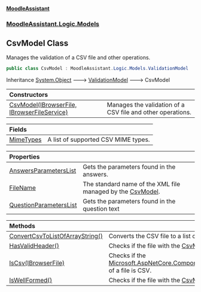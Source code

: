 #### [MoodleAssistant](index.md 'index')
### [MoodleAssistant.Logic.Models](MoodleAssistant.Logic.Models.md 'MoodleAssistant.Logic.Models')

## CsvModel Class

Manages the validation of a CSV file and other operations.

```csharp
public class CsvModel : MoodleAssistant.Logic.Models.ValidationModel
```

Inheritance [System.Object](https://docs.microsoft.com/en-us/dotnet/api/System.Object 'System.Object') &#129106; [ValidationModel](MoodleAssistant.Logic.Models.ValidationModel.md 'MoodleAssistant.Logic.Models.ValidationModel') &#129106; CsvModel

| Constructors | |
| :--- | :--- |
| [CsvModel(IBrowserFile, IBrowserFileService)](MoodleAssistant.Logic.Models.CsvModel.CsvModel(Microsoft.AspNetCore.Components.Forms.IBrowserFile,MoodleAssistant.Services.IBrowserFileService).md 'MoodleAssistant.Logic.Models.CsvModel.CsvModel(Microsoft.AspNetCore.Components.Forms.IBrowserFile, MoodleAssistant.Services.IBrowserFileService)') | Manages the validation of a CSV file and other operations. |

| Fields | |
| :--- | :--- |
| [MimeTypes](MoodleAssistant.Logic.Models.CsvModel.MimeTypes.md 'MoodleAssistant.Logic.Models.CsvModel.MimeTypes') | A list of supported CSV MIME types. |

| Properties | |
| :--- | :--- |
| [AnswersParametersList](MoodleAssistant.Logic.Models.CsvModel.AnswersParametersList.md 'MoodleAssistant.Logic.Models.CsvModel.AnswersParametersList') | Gets the parameters found in the answers. |
| [FileName](MoodleAssistant.Logic.Models.CsvModel.FileName.md 'MoodleAssistant.Logic.Models.CsvModel.FileName') | The standard name of the XML file managed by the [CsvModel](MoodleAssistant.Logic.Models.CsvModel.md 'MoodleAssistant.Logic.Models.CsvModel'). |
| [QuestionParametersList](MoodleAssistant.Logic.Models.CsvModel.QuestionParametersList.md 'MoodleAssistant.Logic.Models.CsvModel.QuestionParametersList') | Gets the parameters found in the question text |

| Methods | |
| :--- | :--- |
| [ConvertCsvToListOfArrayString()](MoodleAssistant.Logic.Models.CsvModel.ConvertCsvToListOfArrayString().md 'MoodleAssistant.Logic.Models.CsvModel.ConvertCsvToListOfArrayString()') | Converts the CSV file to a list of string arrays. |
| [HasValidHeader()](MoodleAssistant.Logic.Models.CsvModel.HasValidHeader().md 'MoodleAssistant.Logic.Models.CsvModel.HasValidHeader()') | Checks if the file with the [CsvModel](MoodleAssistant.Logic.Models.CsvModel.md 'MoodleAssistant.Logic.Models.CsvModel')'s file name has a valid header. |
| [IsCsv(IBrowserFile)](MoodleAssistant.Logic.Models.CsvModel.IsCsv(Microsoft.AspNetCore.Components.Forms.IBrowserFile).md 'MoodleAssistant.Logic.Models.CsvModel.IsCsv(Microsoft.AspNetCore.Components.Forms.IBrowserFile)') | Checks if the [Microsoft.AspNetCore.Components.Forms.IBrowserFile.ContentType](https://docs.microsoft.com/en-us/dotnet/api/Microsoft.AspNetCore.Components.Forms.IBrowserFile.ContentType 'Microsoft.AspNetCore.Components.Forms.IBrowserFile.ContentType') of a file is CSV. |
| [IsWellFormed()](MoodleAssistant.Logic.Models.CsvModel.IsWellFormed().md 'MoodleAssistant.Logic.Models.CsvModel.IsWellFormed()') | Checks if the file with the [CsvModel](MoodleAssistant.Logic.Models.CsvModel.md 'MoodleAssistant.Logic.Models.CsvModel')'s file name is well-formed. |
